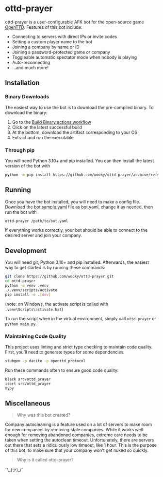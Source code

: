 # ottd-prayer

ottd-prayer is a user-configurable AFK bot for the open-source game [OpenTTD](https://www.openttd.org/). Features of this bot include:

* Connecting to servers with direct IPs or invite codes
* Setting a custom player name to the bot
* Joining a company by name or ID
* Joining a password-protected game or company
* Toggleable automatic spectator mode when nobody is playing
* Auto-reconnecting
* ...and much more!

## Installation

### Binary Downloads

The easiest way to use the bot is to download the pre-compiled binary. To download the binary:

 1. Go to the [Build Binary actions workflow](https://github.com/wooky/ottd-prayer/actions/workflows/build.yml)
 2. Click on the latest successful build
 3. At the bottom, download the artifact corresponding to your OS
 4. Extract and run the executable

### Through pip

You will need Python 3.10+ and pip installed. You can then install the latest version of the bot with

```bash
python -m pip install https://github.com/wooky/ottd-prayer/archive/refs/heads/master.zip
```

## Running

Once you have the bot installed, you will need to make a config file. Download the [bot.sample.yaml](bot.sample.yaml) file as bot.yaml, change it as needed, then run the bot with

```bash
ottd-prayer /path/to/bot.yaml
```

If everything works correctly, your bot should be able to connect to the desired server and join your company.

## Development

You will need git, Python 3.10+ and pip installed. Afterwards, the easiest way to get started is by running these commands:

```bash
git clone https://github.com/wooky/ottd-prayer.git
cd ottd-prayer
python -m venv .venv
./.venv/scripts/activate
pip install -e .[dev]
```

(note: on Windows, the activate script is called with `.venv\Scripts\activate.bat`)

To run the script when in the virtual environment, simply call `ottd-prayer` or `python main.py`.

### Maintaining Code Quality

This project uses linting and strict type checking to maintain code quality. First, you'll need to generate types for some dependencies:

```bash
stubgen -p dacite -p openttd_protocol
```

Run these commands often to ensure good code quality:

```bash
black src/ottd_prayer
isort src/ottd_prayer
mypy
```

## Miscellaneous

> Why was this bot created?

Company autocleaning is a feature used on a lot of servers to make room for new companies by removing stale companies. While it works well enough for removing abandoned companies, extreme care needs to be taken when setting the autoclean timeout. Unfortunately, there are servers out there that sets a ridiculously low timeout, like 1 hour. This is the purpose of this bot, to make sure that your company won't get nuked so quickly.

> Why is it called ottd-prayer?

¯\\\_(ツ)\_/¯
